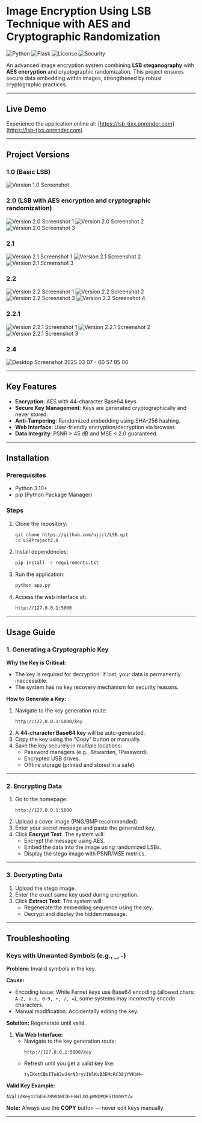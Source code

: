 # Image Encryption Using LSB Technique with AES and Cryptographic Randomization

![Python](https://img.shields.io/badge/Python-3.10%2B-blue)
![Flask](https://img.shields.io/badge/Flask-2.3.2-green)
![License](https://img.shields.io/badge/License-GPLv3-orange)
![Security](https://img.shields.io/badge/Security-Critical-red)

An advanced image encryption system combining **LSB steganography** with **AES encryption** and cryptographic randomization. This project ensures secure data embedding within images, strengthened by robust cryptographic practices.

---

## Live Demo

Experience the application online at: [https://lsb-tjxx.onrender.com](https://lsb-tjxx.onrender.com)

---

## Project Versions

### **1.0 (Basic LSB)**
![Version 1.0 Screenshot](https://github.com/user-attachments/assets/d0c3fe4a-6435-4cec-8f5b-19330e3e87bc)

### **2.0 (LSB with AES encryption and cryptographic randomization)**
![Version 2.0 Screenshot 1](https://github.com/user-attachments/assets/0151aca7-078c-4b7f-982b-0f290fe9c5b3)
![Version 2.0 Screenshot 2](https://github.com/user-attachments/assets/d57e7010-bca3-4373-b7d3-71a70804a9f6)
![Version 2.0 Screenshot 3](https://github.com/user-attachments/assets/b3e970f8-a6e6-450f-a5d7-fb3964af29cd)

### **2.1**
![Version 2.1 Screenshot 1](https://github.com/user-attachments/assets/79946296-0e78-4e8e-a7ba-14e015599bfa)
![Version 2.1 Screenshot 2](https://github.com/user-attachments/assets/350c216f-ff66-4ca7-8028-5889435219b8)
![Version 2.1 Screenshot 3](https://github.com/user-attachments/assets/b391e985-c14e-42b0-82f3-80bfd8c0a00a)

### **2.2**
![Version 2.2 Screenshot 1](https://github.com/user-attachments/assets/06899bdb-e130-4a81-aad3-0debd8fbca4d)
![Version 2.2 Screenshot 2](https://github.com/user-attachments/assets/fe5a6424-e502-471b-9502-8a8735df2be6)
![Version 2.2 Screenshot 3](https://github.com/user-attachments/assets/a086dd4c-a07c-4ec9-b2c9-902000c36092)
![Version 2.2 Screenshot 4](https://github.com/user-attachments/assets/93ee2654-36aa-4751-85d4-f789120a88f6)

### **2.2.1**
![Version 2.2.1 Screenshot 1](https://github.com/user-attachments/assets/e8d8d18b-44b6-45a6-822c-6040d818fa87)
![Version 2.2.1 Screenshot 2](https://github.com/user-attachments/assets/11a58c4a-330c-401f-9c97-7f0126a8dbc6)
![Version 2.2.1 Screenshot 3](https://github.com/user-attachments/assets/fe8008fa-67db-4da7-a46b-0997fda8389e)


### **2.4**
![Desktop Screenshot 2025 03 07 - 00 57 05 06](https://github.com/user-attachments/assets/9ba6f5d6-761e-4721-bb30-0585a6f0f07b)

---

## Key Features
- **Encryption**: AES with 44-character Base64 keys.
- **Secure Key Management**: Keys are generated cryptographically and never stored.
- **Anti-Tampering**: Randomized embedding using SHA-256 hashing.
- **Web Interface**: User-friendly encryption/decryption via browser.
- **Data Integrity**: PSNR > 45 dB and MSE < 2.0 guaranteed.

---

## Installation

### Prerequisites
- Python 3.10+
- pip (Python Package Manager)

### Steps
1. Clone the repository:
   ```bash
   git clone https://github.com/ujjcl/LSB.git
   cd LSBProject2.0
   ```

2. Install dependencies:
   ```bash
   pip install -r requirements.txt
   ```

3. Run the application:
   ```bash
   python app.py
   ```

4. Access the web interface at:
   ```
   http://127.0.0.1:5000
   ```

---

## Usage Guide

### 1. Generating a Cryptographic Key
**Why the Key is Critical:**
- The key is required for decryption. If lost, your data is permanently inaccessible.
- The system has no key recovery mechanism for security reasons.

**How to Generate a Key:**
1. Navigate to the key generation route:
   ```
   http://127.0.0.1:5000/key
   ```
2. A **44-character Base64 key** will be auto-generated.
3. Copy the key using the "Copy" button or manually.
4. Save the key securely in multiple locations:
   - Password managers (e.g., Bitwarden, 1Password).
   - Encrypted USB drives.
   - Offline storage (printed and stored in a safe).

---

### 2. Encrypting Data
1. Go to the homepage:
   ```
   http://127.0.0.1:5000
   ```
2. Upload a cover image (PNG/BMP recommended).
3. Enter your secret message and paste the generated key.
4. Click **Encrypt Text**. The system will:
   - Encrypt the message using AES.
   - Embed the data into the image using randomized LSBs.
   - Display the stego image with PSNR/MSE metrics.

---

### 3. Decrypting Data
1. Upload the stego image.
2. Enter the exact same key used during encryption.
3. Click **Extract Text**. The system will:
   - Regenerate the embedding sequence using the key.
   - Decrypt and display the hidden message.

---

## Troubleshooting

### Keys with Unwanted Symbols (e.g., `_`, `-`)

**Problem:** Invalid symbols in the key.

**Cause:**
- Encoding issue: While Fernet keys use Base64 encoding (allowed chars: `A-Z, a-z, 0-9, +, /, =`), some systems may incorrectly encode characters.
- Manual modification: Accidentally editing the key.

**Solution:** Regenerate until valid.

1. **Via Web Interface:**
   - Navigate to the key generation route:
     ```
     http://127.0.0.1:5000/key
     ```
   - Refresh until you get a valid key like:
     ```
     tyIKetCBoITu82wJ4rN3ryzIWlKvB3EMcRC38jYVKbM=
     ```

**Valid Key Example:**
```
AValidKey1234567890ABCDEFGHIJKLpMNOPQRSTUVWXYZ=
```

**Note:** Always use the **COPY** button — never edit keys manually.

---



